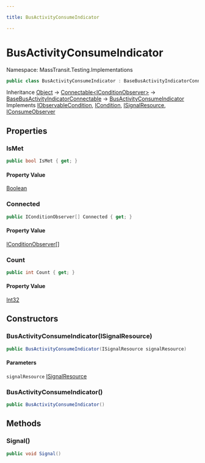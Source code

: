 ```yaml
---

title: BusActivityConsumeIndicator

---
```


# BusActivityConsumeIndicator

Namespace: MassTransit.Testing.Implementations

```csharp
public class BusActivityConsumeIndicator : BaseBusActivityIndicatorConnectable, IObservableCondition, ICondition, ISignalResource, IConsumeObserver
```

Inheritance [Object](https://learn.microsoft.com/en-us/dotnet/api/system.object) → [Connectable\<IConditionObserver\>](../../masstransit-abstractions/masstransit-util/connectable-1) → [BaseBusActivityIndicatorConnectable](../masstransit-testing-implementations/basebusactivityindicatorconnectable) → [BusActivityConsumeIndicator](../masstransit-testing-implementations/busactivityconsumeindicator)<br/>
Implements [IObservableCondition](../masstransit-testing-implementations/iobservablecondition), [ICondition](../masstransit-testing-implementations/icondition), [ISignalResource](../masstransit-testing-implementations/isignalresource), [IConsumeObserver](../../masstransit-abstractions/masstransit/iconsumeobserver)

## Properties

### **IsMet**

```csharp
public bool IsMet { get; }
```

#### Property Value

[Boolean](https://learn.microsoft.com/en-us/dotnet/api/system.boolean)<br/>

### **Connected**

```csharp
public IConditionObserver[] Connected { get; }
```

#### Property Value

[IConditionObserver[]](../masstransit-testing-implementations/iconditionobserver)<br/>

### **Count**

```csharp
public int Count { get; }
```

#### Property Value

[Int32](https://learn.microsoft.com/en-us/dotnet/api/system.int32)<br/>

## Constructors

### **BusActivityConsumeIndicator(ISignalResource)**

```csharp
public BusActivityConsumeIndicator(ISignalResource signalResource)
```

#### Parameters

`signalResource` [ISignalResource](../masstransit-testing-implementations/isignalresource)<br/>

### **BusActivityConsumeIndicator()**

```csharp
public BusActivityConsumeIndicator()
```

## Methods

### **Signal()**

```csharp
public void Signal()
```
